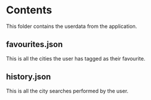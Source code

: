 # Contents

This folder contains the userdata from the application.

## favourites.json

This is all the cities the user has tagged as their favourite.


## history.json

This is all the city searches performed by the user.